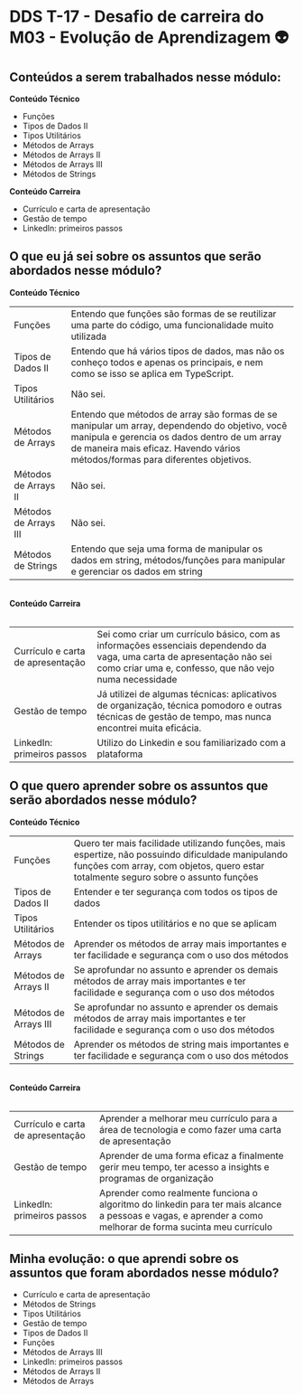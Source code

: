 # DDS T-17 - Desafio de carreira do M03 - Evolução de Aprendizagem  👽

## Conteúdos a serem trabalhados nesse módulo:

<b>Conteúdo Técnico</b>

- Funções
- Tipos de Dados II
- Tipos Utilitários
- Métodos de Arrays
- Métodos de Arrays II
- Métodos de Arrays III
- Métodos de Strings

<b>Conteúdo Carreira</b>

- Currículo e carta de apresentação
- Gestão de tempo
- LinkedIn: primeiros passos

## O que eu já sei sobre os assuntos que serão abordados nesse módulo?

<b>Conteúdo Técnico</b>

<table>
<tr><td>Funções</td><td>Entendo que funções são formas de se reutilizar uma parte do código, uma funcionalidade muito utilizada</td></tr>
<tr><td>Tipos de Dados II</td><td>Entendo que há vários tipos de dados, mas não os conheço todos e apenas os principais, e nem como se isso se aplica em TypeScript.</td></tr>
<tr><td>Tipos Utilitários</td><td>Não sei.</td></tr>
<tr><td>Métodos de Arrays</td><td>Entendo que métodos de array são formas de se manipular um array, dependendo do objetivo, você manipula e gerencia os dados dentro de um array de maneira mais eficaz.
Havendo vários métodos/formas para diferentes objetivos.</td></tr>
<tr><td>Métodos de Arrays II</td><td>Não sei.</td></tr>
<tr><td>Métodos de Arrays III</td><td>Não sei.</td></tr>
<tr><td>Métodos de Strings</td><td>Entendo que seja uma forma de manipular os dados em string, métodos/funções para manipular e gerenciar os dados em string</td></tr>
  
</table>
<br>
<b>Conteúdo Carreira</b>
<br></br>
<table>
<tr><td>Currículo e carta de apresentação</td><td>Sei como criar um currículo básico, com as informações essenciais dependendo da vaga, uma carta de apresentação não sei como criar uma e, confesso, que não vejo numa necessidade</td></tr>
<tr><td>Gestão de tempo</td><td>Já utilizei de algumas técnicas: aplicativos de organização, técnica pomodoro e outras técnicas de gestão de tempo, mas nunca encontrei muita eficácia.</td></tr> 
<tr><td>LinkedIn: primeiros passos</td><td> Utilizo do Linkedin e sou familiarizado com a plataforma</td></tr></table>

## O que quero aprender sobre os assuntos que serão abordados nesse módulo?


<b>Conteúdo Técnico</b>

<table>
<tr><td>Funções</td><td>Quero ter mais facilidade utilizando funções, mais espertize, não possuindo dificuldade manipulando funções com array, com objetos, quero estar totalmente seguro sobre o assunto funções</td></tr>
<tr><td>Tipos de Dados II</td><td>Entender e ter segurança com todos os tipos de dados</td></tr>
<tr><td>Tipos Utilitários</td><td>Entender os tipos utilitários e no que se aplicam</td></tr>
<tr><td>Métodos de Arrays</td><td>Aprender os métodos de array mais importantes e ter facilidade e segurança com o uso dos métodos </td></tr>
<tr><td>Métodos de Arrays II</td><td>Se aprofundar no assunto e aprender os demais métodos de array mais importantes e ter facilidade e segurança com o uso dos métodos </td></tr>
<tr><td>Métodos de Arrays III</td><td>Se aprofundar no assunto e aprender os demais métodos de array mais importantes e ter facilidade e segurança com o uso dos métodos </td></tr>
<tr><td>Métodos de Strings</td><td>Aprender os métodos de string mais importantes e ter facilidade e segurança com o uso dos métodos</td></tr>
  
</table>
<br>
<b>Conteúdo Carreira</b>
<br></br>
<table>
<tr><td>Currículo e carta de apresentação</td><td>Aprender a melhorar meu currículo para a área de tecnologia e como fazer uma carta de apresentação</td></tr>
<tr><td>Gestão de tempo</td><td>Aprender de uma forma eficaz a finalmente gerir meu tempo, ter acesso a insights e programas de organização</td></tr>
<tr><td>LinkedIn: primeiros passos</td><td>Aprender como realmente funciona o algoritmo do linkedin para ter mais alcance a pessoas e vagas, e aprender a como melhorar de forma sucinta meu currículo</td></tr>
</table>


## Minha evolução: o que aprendi sobre os assuntos que foram abordados nesse módulo?

- Currículo e carta de apresentação
- Métodos de Strings
- Tipos Utilitários
- Gestão de tempo
- Tipos de Dados II
- Funções
- Métodos de Arrays III
- LinkedIn: primeiros passos
- Métodos de Arrays II
- Métodos de Arrays
